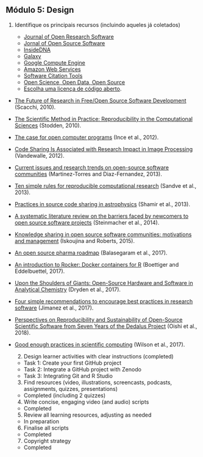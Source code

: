 ## Módulo 5: Design

1. Identifique os principais recursos (incluindo aqueles já coletados)
    
    - [Journal of Open Research Software](https://openresearchsoftware.metajnl.com/) 
    - [Jornal of Open Source Software](https://joss.theoj.org/)
    - [InsideDNA](https://insidedna.me/) 
    - [Galaxy](https://galaxyproject.org/)
    - [Google Compute Engine](https://cloud.google.com/compute/) 
    - [Amazon Web Services](https://aws.amazon.com/)
    - [Software Citation Tools](https://github.com/mozillascience/software-citation-tools)
    - [Open Science, Open Data, Open Source](https://pfern.github.io/OSODOS/gitbook/)
    - [Escolha uma licença de código aberto](https://choosealicense.com/).

- [The Future of Research in Free/Open Source Software Development](http://www.ics.uci.edu/~wscacchi/Papers/New/FoSER-Scacchi-2010.pdf) (Scacchi, 2010).
- [The Scientific Method in Practice: Reproducibility in the Computational Sciences](http://datascienceassn.org/sites/default/files/The%20Scientific%20Method%20in%20Practice%20-%20Reproducibility%20in%20the%20Computational%20Sciences.pdf) (Stodden, 2010).
- [The case for open computer programs](https://www.nature.com/articles/nature10836) (Ince et al., 2012).
- [Code Sharing Is Associated with Research Impact in Image Processing](https://infoscience.epfl.ch/record/206184/files/Vandewalle12.pdf) (Vandewalle, 2012).
- [Current issues and research trends on open-source software communities](https://www.google.com/url?q=https://idus.us.es/xmlui/bitstream/handle/11441/32245/Current%2520issues%2520and%2520research%2520trends.pdf?sequence%3D1) (Martinez-Torres and Diaz-Fernandez, 2013).
- [Ten simple rules for reproducible computational research](http://journals.plos.org/ploscompbiol/article?id%3D10.1371/journal.pcbi.1003285) (Sandve et al., 2013).
- [Practices in source code sharing in astrophysics](https://arxiv.org/abs/1304.6780) (Shamir et al., 2013).
- [A systematic literature review on the barriers faced by newcomers to open source software projects](http://igor.pro.br/publica/papers/IST_SysReview_PrePrint.pdf) (Steinmacher et al., 2014).
- [ Knowledge sharing in open source software communities: motivations and management](https://pdfs.semanticscholar.org/f2a2/c5129cf5656af7acc7ffaf84c9c9bafe72c5.pdf) (Iskoujina and Roberts, 2015).
- [An open source pharma roadmap](http://journals.plos.org/plosmedicine/article?id%3D10.1371/journal.pmed.1002276) (Balasegaram et al., 2017).
- [An introduction to Rocker: Docker containers for R](https://arxiv.org/abs/1710.03675) (Boettiger and Eddelbuettel, 2017).
- [Upon the Shoulders of Giants: Open-Source Hardware and Software in Analytical Chemistry](https://pubs.acs.org/doi/abs/10.1021/acs.analchem.7b00485) (Dryden et al., 2017).
- [Four simple recommendations to encourage best practices in research software](https://f1000research.com/articles/6-876/v1) (Jimanez et al., 2017).
- [Perspectives on Reproducibility and Sustainability of Open-Source Scientific Software from Seven Years of the Dedalus Project](https://arxiv.org/abs/1801.08200) (Oishi et al., 2018).
- [Good enough practices in scientific computing](https://doi.org/10.1371/journal.pcbi.1005510) (Wilson et al., 2017).
    
    2. Design learner activities with clear instructions (completed)
    - Task 1: Create your first GitHub project
    - Task 2: Integrate a GitHub project with Zenodo
    - Task 3: Integrating Git and R Studio
    3. Find resources (video, illustrations, screencasts, podcasts, assignments, quizzes, presentations)
    - Completed (including 2 quizzes)
    4. Write concise, engaging video (and audio) scripts
    - Completed
    5. Review all learning resources, adjusting as needed
    - In preparation
    6. Finalise all scripts
    - Completed
    7. Copyright strategy
    - Completed